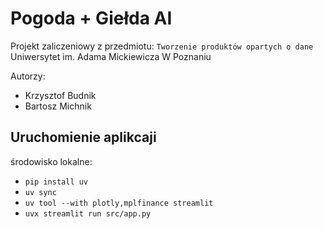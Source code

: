 # Pogoda + Giełda AI

Projekt zaliczeniowy z przedmiotu: `Tworzenie produktów opartych o dane` 
Uniwersytet im. Adama Mickiewicza W Poznaniu

Autorzy:
- Krzysztof Budnik
- Bartosz Michnik


## Uruchomienie aplikcaji

środowisko lokalne:

- `pip install uv`
- `uv sync`
- `uv tool --with plotly,mplfinance streamlit`
- `uvx streamlit run src/app.py`

